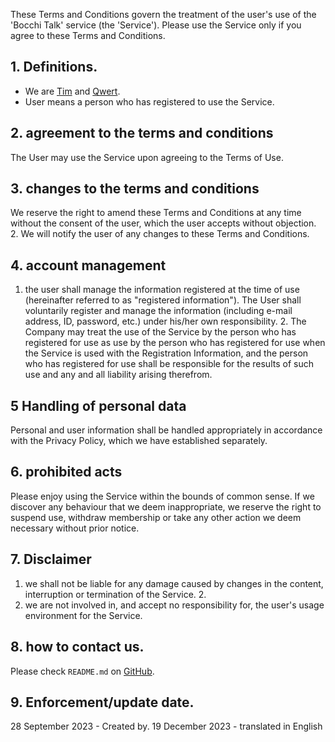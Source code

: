 These Terms and Conditions govern the treatment of the user's use of the 'Bocchi Talk' service (the 'Service'). Please use the Service only if you agree to these Terms and Conditions.

## 1. Definitions.
- We are [Tim](https://github.com/hengin-eer) and [Qwert](https://github.com/QwerTayu).
- User means a person who has registered to use the Service.

## 2. agreement to the terms and conditions
The User may use the Service upon agreeing to the Terms of Use.

## 3. changes to the terms and conditions
We reserve the right to amend these Terms and Conditions at any time without the consent of the user, which the user accepts without objection. 2.
We will notify the user of any changes to these Terms and Conditions.

## 4. account management
1. the user shall manage the information registered at the time of use (hereinafter referred to as "registered information"). The User shall voluntarily register and manage the information (including e-mail address, ID, password, etc.) under his/her own responsibility. 2.
The Company may treat the use of the Service by the person who has registered for use as use by the person who has registered for use when the Service is used with the Registration Information, and the person who has registered for use shall be responsible for the results of such use and any and all liability arising therefrom.

## 5 Handling of personal data
Personal and user information shall be handled appropriately in accordance with the Privacy Policy, which we have established separately.

## 6. prohibited acts
Please enjoy using the Service within the bounds of common sense. If we discover any behaviour that we deem inappropriate, we reserve the right to suspend use, withdraw membership or take any other action we deem necessary without prior notice.

## 7. Disclaimer
1. we shall not be liable for any damage caused by changes in the content, interruption or termination of the Service. 2.
2. we are not involved in, and accept no responsibility for, the user's usage environment for the Service.

## 8. how to contact us.
Please check `README.md` on [GitHub](https://github.com/hengin-eer/bocchi-talk).

## 9. Enforcement/update date.
28 September 2023 - Created by.
19 December 2023 - translated in English